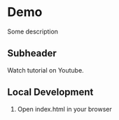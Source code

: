 # Demo

Some description

## Subheader

Watch tutorial on Youtube.

## Local Development

1. Open index.html in your browser